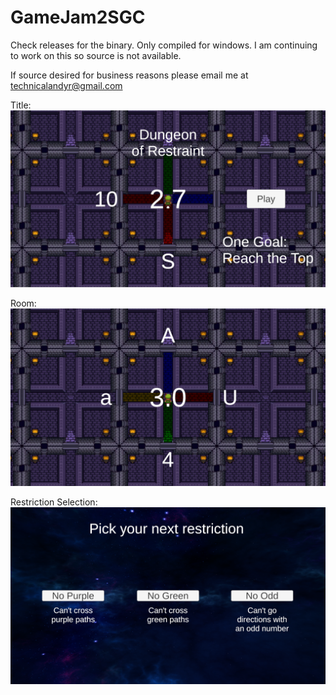 # GameJam2SGC
Check releases for the binary. Only compiled for windows. I am continuing to work on this so source is not available.

If source desired for business reasons please email me at technicalandyr@gmail.com

Title:  
![alt text](https://raw.githubusercontent.com/Spookyturbo/GameJam2SGC/master/ExampleGameJamPictures/Title.png)

Room:  
![alt text](https://raw.githubusercontent.com/Spookyturbo/GameJam2SGC/master/ExampleGameJamPictures/Room.png)

Restriction Selection:  
![alt text](https://raw.githubusercontent.com/Spookyturbo/GameJam2SGC/master/ExampleGameJamPictures/Selection.png)
